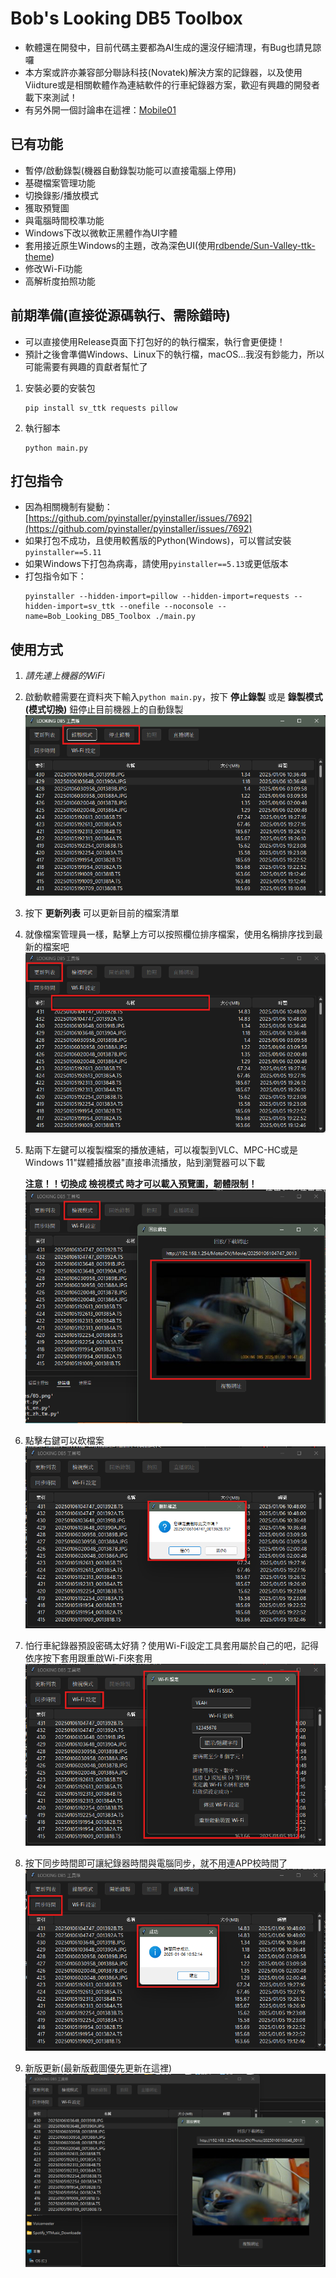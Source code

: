 # Bob's Looking DB5 Toolbox
* 軟體還在開發中，目前代碼主要都為AI生成的還沒仔細清理，有Bug也請見諒囉  
* 本方案或許亦兼容部分聯詠科技(Novatek)解決方案的記錄器，以及使用Viidture或是相關軟體作為連結軟件的行車紀錄器方案，歡迎有興趣的開發者載下來測試！  
* 有另外開一個討論串在這裡：[Mobile01](https://www.mobile01.com/topicdetail.php?f=671&t=7046620&p=1#90902218)  
## 已有功能
* 暫停/啟動錄製(機器自動錄製功能可以直接電腦上停用)
* 基礎檔案管理功能
* 切換錄影/播放模式
* 獲取預覽圖
* 與電腦時間校準功能
* Windows下改以微軟正黑體作為UI字體
* 套用接近原生Windows的主題，改為深色UI(使用[rdbende/Sun-Valley-ttk-theme](https://github.com/rdbende/Sun-Valley-ttk-theme))
* 修改Wi-Fi功能
* 高解析度拍照功能
## 前期準備(直接從源碼執行、需除錯時)
*  可以直接使用Release頁面下打包好的的執行檔案，執行會更便捷！
*  預計之後會準備Windows、Linux下的執行檔，macOS...我沒有鈔能力，所以可能需要有興趣的貢獻者幫忙了
1. 安裝必要的安裝包
   ```
   pip install sv_ttk requests pillow
   ```
2. 執行腳本
   ```
   python main.py
   ```
## 打包指令
*  因為相關機制有變動：[https://github.com/pyinstaller/pyinstaller/issues/7692](https://github.com/pyinstaller/pyinstaller/issues/7692)
*  如果打包不成功，且使用較舊版的Python(Windows)，可以嘗試安裝`pyinstaller==5.11`
*  如果Windows下打包為病毒，請使用`pyinstaller==5.13`或更低版本
*  打包指令如下：
   ```
   pyinstaller --hidden-import=pillow --hidden-import=requests --hidden-import=sv_ttk --onefile --noconsole --name=Bob_Looking_DB5_Toolbox ./main.py
   ```
## 使用方式
1. *請先連上機器的WiFi*
2. 啟動軟體需要在資料夾下輸入`python main.py`，按下 **停止錄製** 或是 **錄製模式(模式切換)** 鈕停止目前機器上的自動錄製
   ![01](captures/01.png)
3. 按下 **更新列表** 可以更新目前的檔案清單
4. 就像檔案管理員一樣，點擊上方可以按照欄位排序檔案，使用名稱排序找到最新的檔案吧
   ![02](captures/02.png)
5. 點兩下左鍵可以複製檔案的播放連結，可以複製到VLC、MPC-HC或是Windows 11"媒體播放器"直接串流播放，貼到瀏覽器可以下載  
     
   **注意！！切換成 檢視模式 時才可以載入預覽圖，韌體限制！**
   ![03](captures/03.png)
6. 點擊右鍵可以砍檔案
   ![04](captures/04.png)
7. 怕行車紀錄器預設密碼太好猜？使用Wi-Fi設定工具套用屬於自己的吧，記得依序按下套用跟重啟Wi-Fi來套用
   ![06](captures/06.png)
8. 按下同步時間即可讓紀錄器時間與電腦同步，就不用連APP校時間了
   ![07](captures/07.png)
10. 新版更新(最新版截圖優先更新在這裡)
   ![05](captures/05.png)